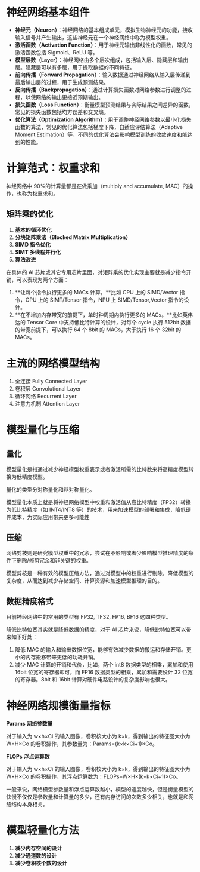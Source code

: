 # 神经网络基本组件

- **神经元（Neuron）**：神经网络的基本组成单元，模拟生物神经元的功能，接收输入信号并产生输出，这些神经元在一个神经网络中称为模型权重。
- **激活函数（Activation Function）**：用于神经元输出非线性化的函数，常见的激活函数包括 Sigmoid、ReLU 等。
- **模型层数（Layer）**：神经网络由多个层次组成，包括输入层、隐藏层和输出层。隐藏层可以有多层，用于提取数据的不同特征。
- **前向传播（Forward Propagation）**：输入数据通过神经网络从输入层传递到最后输出层的过程，用于生成预测结果。
- **反向传播（Backpropagation）**：通过计算损失函数对网络参数进行调整的过程，以使网络的输出更接近预期输出。
- **损失函数（Loss Function）**：衡量模型预测结果与实际结果之间差异的函数，常见的损失函数包括均方误差和交叉熵。
- **优化算法（Optimization Algorithm）**：用于调整神经网络参数以最小化损失函数的算法，常见的优化算法包括梯度下降，自适应评估算法（Adaptive Moment Estimation）等，不同的优化算法会影响模型训练的收敛速度和能达到的性能。

# 计算范式：权重求和

神经网络中 90%的计算量都是在做乘加（multiply and accumulate, MAC）的操作，也称为权重求和。

## 矩阵乘的优化

1. **基本的循环优化**
2. **分块矩阵乘法（Blocked Matrix Multiplication）**
3. **SIMD 指令优化**
4. **SIMT 多线程并行化**
5. **算法改进**

在具体的 AI 芯片或其它专用芯片里面，对矩阵乘的优化实现主要就是减少指令开销，可以表现为两个方面：

1. **让每个指令执行更多的 MACs 计算。**比如 CPU 上的 SIMD/Vector 指令，GPU 上的 SIMT/Tensor 指令，NPU 上 SIMD/Tensor,Vector 指令的设计。
2. **在不增加内存带宽的前提下，单时钟周期内执行更多的 MACs。**比如英伟达的 Tensor Core 中支持低比特计算的设计，对每个 cycle 执行 512bit 数据的带宽前提下，可以执行 64 个 8bit 的 MACs，大于执行 16 个 32bit 的 MACs。

# 主流的网络模型结构

1. 全连接 Fully Connected Layer
2. 卷积层 Convolutional Layer
3. 循环网络 Recurrent Layer
4. 注意力机制 Attention Layer

# 模型量化与压缩

## 量化

模型量化是指通过减少神经模型权重表示或者激活所需的比特数来将高精度模型转换为低精度模型。

量化的类型分对称量化和非对称量化。

模型量化本质上就是将神经网络模型中权重和激活值从高比特精度（FP32）转换为低比特精度（如 INT4/INT8 等）的技术，用来加速模型的部署和集成，降低硬件成本，为实际应用带来更多可能性

## 压缩

网络剪枝则是研究模型权重中的冗余，尝试在不影响或者少影响模型推理精度的条件下删除/修剪冗余和非关键的权重。

模型剪枝是一种有效的模型压缩方法，通过对模型中的权重进行剔除，降低模型的复杂度，从而达到减少存储空间、计算资源和加速模型推理的目的。

## 数据精度格式

目前神经网络中的常用的类型有 FP32, TF32, FP16, BF16 这四种类型。

降低比特位宽其实就是降低数据的精度，对于 AI 芯片来说，降低比特位宽可以带来如下好处：

1. 降低 MAC 的输入和输出数据位宽，能够有效减少数据的搬运和存储开销。更小的内存搬移带来更低的功耗开销。
2. 减少 MAC 计算的开销和代价，比如，两个 int8 数据类型的相乘，累加和使用 16bit 位宽的寄存器即可，而 FP16 数据类型的相乘，累加和需要设计 32 位宽的寄存器。8bit 和 16bit 计算对硬件电路设计的复杂度影响也很大。

# 神经网络规模衡量指标

**Params 网络参数量**

对于输入为 w×h×Ci 的输入图像，卷积核大小为 k×k，得到输出的特征图大小为 W×H×Co 的卷积操作，其参数量为：Params=(k×k×Ci+1)×Co。

**FLOPs 浮点运算数**

对于输入为 w×h×Ci 的输入图像，卷积核大小为 k×k，得到输出的特征图大小为 W×H×Co 的卷积操作，其浮点运算数为：FLOPs=W×H×(k×k×Ci+1)×Co。

一般来说，网络模型参数量和浮点运算数越小，模型的速度越快，但是衡量模型的快慢不仅仅是参数量和计算量的多少，还有内存访问的次数多少相关，也就是和网络结构本身相关。

# 模型轻量化方法

1. **减少内存空间的设计**
2. **减少通道数的设计**
3. **减少卷积核个数的设计**